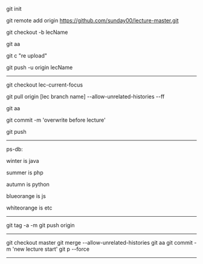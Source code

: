 git init

git remote add origin https://github.com/sunday00/lecture-master.git

git checkout -b lecName

git aa

git c "re upload"

git push -u origin lecName

-------

git checkout lec-current-focus

git pull origin [lec branch name] --allow-unrelated-histories --ff

git aa

git commit -m 'overwrite before lecture'

git push

-------

ps-db:

winter is java

summer is php

autumn is python

blueorange is js

whiteorange is etc

-------

git tag -a <lectureName> -m <description>
git push origin <lectureName>

------

git checkout master
git merge <lectureName>  --allow-unrelated-histories
git aa
git commit -m 'new lecture start'
git p --force

-------


